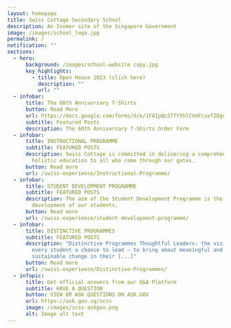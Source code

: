 ```yaml
---
layout: homepage
title: Swiss Cottage Secondary School
description: An Isomer site of the Singapore Government
image: /images/school_logo.jpg
permalink: /
notification: ""
sections:
  - hero:
      background: /images/school-website copy.jpg
      key_highlights:
        - title: Open House 2023 (click here)
          description: ""
          url: ""
  - infobar:
      title: The 60th Anniversary T-Shirts
      button: Read More
      url: https://docs.google.com/forms/d/e/1FAIpQLSfTY5hlCVmFcaxTZQgevZYwRUSxgxUcds9VR2wURzQ8CUumCQ/viewform
      subtitle: Featured Posts
      description: The 60th Anniversary T-Shirts Order Form
  - infobar:
      title: INSTRUCTIONAL PROGRAMME
      subtitle: FEATURED POSTS
      description: Swiss Cottage is committed in delivering a comprehensive and
        holistic education to all who come through our gates.
      button: Read more
      url: /swiss-experience/Instructional-Programme/
  - infobar:
      title: STUDENT DEVELOPMENT PROGRAMME
      subtitle: FEATURED POSTS
      description: The aim of the Student Development Programme is the holistic
        development of our students.
      button: Read more
      url: /swiss-experience/student-development-programme/
  - infobar:
      title: DISTINCTIVE PROGRAMMES
      subtitle: FEATURED POSTS
      description: "Distinctive Programmes Thoughtful Leaders: the vision of giving
        every student a chance to lead – to bring about meaningful and
        sustainable change in their [...]"
      button: Read more
      url: /swiss-experience/Distinctive-Programmes/
  - infopic:
      title: Get official answers from our Q&A Platform
      subtitle: HAVE A QUESTION
      button: VIEW OR ASK QUESTIONS ON ASK.GOV
      url: https://ask.gov.sg/scss
      image: /images/scss-askgov.png
      alt: Image alt text
---
```

